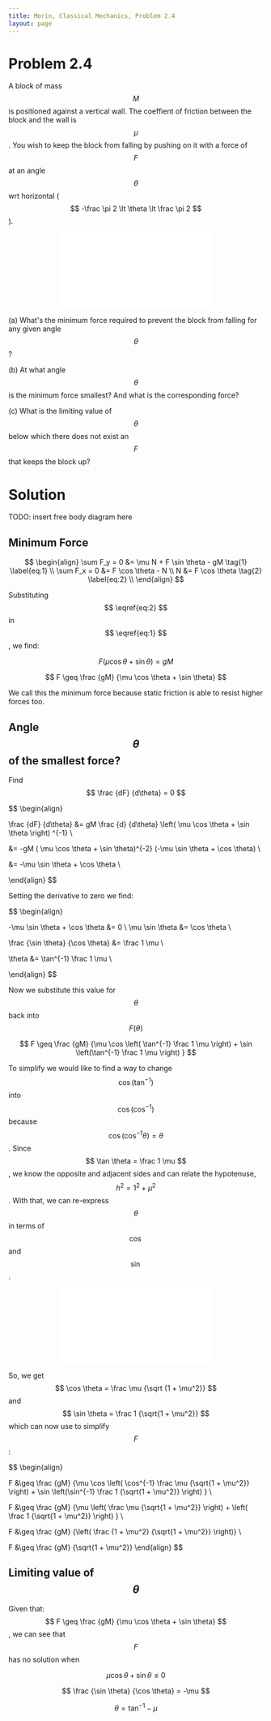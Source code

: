 ```yaml
---
title: Morin, Classical Mechanics, Problem 2.4
layout: page
---
```


# Problem 2.4

A block of mass $$ M $$ is positioned against a vertical wall. The coeffient of friction between the block and the wall is $$ \mu $$. You wish to keep the block from falling by pushing on it with a force of $$ F $$ at an angle $$ \theta $$ wrt horizontal ($$ -\frac \pi 2 \lt \theta \lt \frac \pi 2 $$).

<div style="text-align:center;">
<embed src="{{ site.url }}{{ site.baseurl }}/assets/svg/Mechanics-Morin-2.4-a.svg" type="image/svg+xml" align="center"/>
</div>

(a) What's the minimum force required to prevent the block from falling for any given angle $$ \theta $$?

(b) At what angle $$ \theta $$ is the minimum force smallest? And what is the corresponding force?

(c) What is the limiting value of $$ \theta $$ below which there does not exist an $$ F $$ that keeps the block up?

# Solution

TODO: insert free body diagram here

## Minimum Force
$$ \begin{align}
\sum F_y = 0 &= \mu N + F \sin \theta - gM \tag{1} \label{eq:1} \\
\sum F_x = 0 &= F \cos \theta - N \\
N &= F \cos \theta \tag{2} \label{eq:2} \\
\end{align} $$

Substituting $$ \eqref{eq:2} $$ in $$ \eqref{eq:1} $$, we find:

$$ F (\mu \cos \theta + \sin \theta) = gM $$

$$ F \geq \frac {gM} {\mu \cos \theta + \sin \theta} $$

We call this the minimum force because static friction is able to resist higher forces too.

## Angle $$ \theta $$ of the smallest force?

Find $$ \frac {dF} {d\theta} = 0 $$

$$ \begin{align}

\frac {dF} {d\theta} &= gM \frac {d} {d\theta} \left( \mu \cos \theta + \sin \theta \right) ^{-1} \\

&= -gM ( \mu \cos \theta + \sin \theta)^{-2} (-\mu \sin \theta + \cos \theta) \\

&= -\mu \sin \theta + \cos \theta \\

\end{align} $$

Setting the derivative to zero we find:

$$
\begin{align}

-\mu \sin \theta + \cos \theta &= 0 \\
\mu \sin \theta &= \cos \theta \\

\frac {\sin \theta} {\cos \theta} &= \frac 1 \mu \\

\theta &= \tan^{-1} \frac 1 \mu \\

\end{align}
$$

Now we substitute this value for $$ \theta $$ back into $$ F(\theta) $$

$$ F \geq \frac {gM} {\mu \cos \left( \tan^{-1} \frac 1 \mu \right) + \sin \left(\tan^{-1} \frac 1 \mu \right) } $$

To simplify we would like to find a way to change $$ \cos ( \tan^{-1} ) $$ into $$ \cos ( \cos^{-1} ) $$ because  $$ \cos ( \cos^{-1} \theta) = \theta $$. Since $$ \tan \theta = \frac 1 \mu $$, we know the opposite and adjacent sides and can relate the hypotenuse, $$ h^2 = 1^2 + \mu^2 $$. With that, we can re-express $$ \theta $$ in terms of $$ \cos $$ and $$ \sin $$.

<div style="text-align:center;">
<embed src="{{ site.url }}{{ site.baseurl }}/assets/svg/Mechanics-Morin-2.4-c.svg" type="image/svg+xml" align="center"/>
</div>

So, we get $$ \cos \theta = \frac \mu {\sqrt {1 + \mu^2}} $$ and $$ \sin \theta = \frac 1 {\sqrt{1 + \mu^2}} $$ which can now use to simplify $$ F $$:

$$
\begin{align}

F &\geq \frac {gM} {\mu \cos \left( \cos^{-1} \frac \mu {\sqrt{1 + \mu^2}} \right) + \sin \left(\sin^{-1} \frac 1 {\sqrt{1 + \mu^2}} \right) } \\

F &\geq \frac {gM} {\mu \left( \frac \mu {\sqrt{1 + \mu^2}} \right) + \left( \frac 1 {\sqrt{1 + \mu^2}} \right) } \\

F &\geq \frac {gM} {\left( \frac {1 + \mu^2} {\sqrt{1 + \mu^2}} \right)} \\

F &\geq \frac {gM} {\sqrt{1 + \mu^2}}
\end{align}
$$

## Limiting value of $$ \theta $$

Given that: $$ F \geq \frac {gM} {\mu \cos \theta + \sin \theta} $$, we can see that $$ F $$ has no solution when

$$ \mu \cos \theta + \sin \theta \leq 0 $$

$$ \frac {\sin \theta} {\cos \theta} = -\mu $$

$$ \theta = \tan^{-1} -\mu $$

